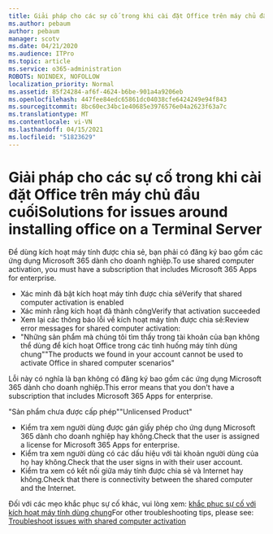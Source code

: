 ```yaml
---
title: Giải pháp cho các sự cố trong khi cài đặt Office trên máy chủ đầu cuối
ms.author: pebaum
author: pebaum
manager: scotv
ms.date: 04/21/2020
ms.audience: ITPro
ms.topic: article
ms.service: o365-administration
ROBOTS: NOINDEX, NOFOLLOW
localization_priority: Normal
ms.assetid: 85f24284-af6f-4624-b6be-901a4a9206eb
ms.openlocfilehash: 447fee84edc65861dc04038cfe6424249e94f843
ms.sourcegitcommit: 8bc60ec34bc1e40685e3976576e04a2623f63a7c
ms.translationtype: MT
ms.contentlocale: vi-VN
ms.lasthandoff: 04/15/2021
ms.locfileid: "51823629"
---
```

# <a name="solutions-for-issues-around-installing-office-on-a-terminal-server"></a><span data-ttu-id="623dd-102">Giải pháp cho các sự cố trong khi cài đặt Office trên máy chủ đầu cuối</span><span class="sxs-lookup"><span data-stu-id="623dd-102">Solutions for issues around installing office on a Terminal Server</span></span>

<span data-ttu-id="623dd-103">Để dùng kích hoạt máy tính được chia sẻ, bạn phải có đăng ký bao gồm các ứng dụng Microsoft 365 dành cho doanh nghiệp.</span><span class="sxs-lookup"><span data-stu-id="623dd-103">To use shared computer activation, you must have a subscription that includes Microsoft 365 Apps for enterprise.</span></span>
  
- <span data-ttu-id="623dd-104">Xác minh đã bật kích hoạt máy tính được chia sẻ</span><span class="sxs-lookup"><span data-stu-id="623dd-104">Verify that shared computer activation is enabled</span></span>
- <span data-ttu-id="623dd-105">Xác minh rằng kích hoạt đã thành công</span><span class="sxs-lookup"><span data-stu-id="623dd-105">Verify that activation succeeded</span></span>
- <span data-ttu-id="623dd-106">Xem lại các thông báo lỗi về kích hoạt máy tính được chia sẻ:</span><span class="sxs-lookup"><span data-stu-id="623dd-106">Review error messages for shared computer activation:</span></span>
- <span data-ttu-id="623dd-107">"Những sản phẩm mà chúng tôi tìm thấy trong tài khoản của bạn không thể dùng để kích hoạt Office trong các tình huống máy tính dùng chung"</span><span class="sxs-lookup"><span data-stu-id="623dd-107">"The products we found in your account cannot be used to activate Office in shared computer scenarios"</span></span>
  
<span data-ttu-id="623dd-108">Lỗi này có nghĩa là bạn không có đăng ký bao gồm các ứng dụng Microsoft 365 dành cho doanh nghiệp.</span><span class="sxs-lookup"><span data-stu-id="623dd-108">This error means that you don't have a subscription that includes Microsoft 365 Apps for enterprise.</span></span>

<span data-ttu-id="623dd-109">"Sản phẩm chưa được cấp phép"</span><span class="sxs-lookup"><span data-stu-id="623dd-109">"Unlicensed Product"</span></span>

- <span data-ttu-id="623dd-110">Kiểm tra xem người dùng được gán giấy phép cho ứng dụng Microsoft 365 dành cho doanh nghiệp hay không.</span><span class="sxs-lookup"><span data-stu-id="623dd-110">Check that the user is assigned a license for Microsoft 365 Apps for enterprise.</span></span>
- <span data-ttu-id="623dd-111">Kiểm tra xem người dùng có các dấu hiệu với tài khoản người dùng của họ hay không.</span><span class="sxs-lookup"><span data-stu-id="623dd-111">Check that the user signs in with their user account.</span></span>
- <span data-ttu-id="623dd-112">Kiểm tra xem có kết nối giữa máy tính được chia sẻ và Internet hay không.</span><span class="sxs-lookup"><span data-stu-id="623dd-112">Check that there is connectivity between the shared computer and the Internet.</span></span>

<span data-ttu-id="623dd-113">Đối với các mẹo khắc phục sự cố khác, vui lòng xem: [khắc phục sự cố với kích hoạt máy tính dùng chung](https://docs.microsoft.com/DeployOffice/troubleshoot-shared-computer-activation)</span><span class="sxs-lookup"><span data-stu-id="623dd-113">For other troubleshooting tips, please see: [Troubleshoot issues with shared computer activation](https://docs.microsoft.com/DeployOffice/troubleshoot-shared-computer-activation)</span></span>